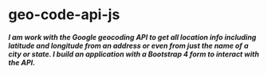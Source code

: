 # geo-code-api-js

##### I am work with the Google geocoding API to get all location info including latitude and longitude from an address or even from just the name of a city or state. I build an application with a Bootstrap 4 form to interact with the API.